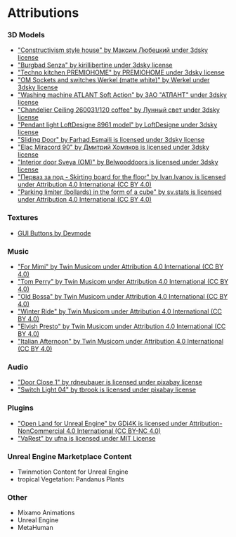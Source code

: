 # Attributions
### 3D Models
- ["Constructivism style house" by Максим Любецкий under 3dsky license](https://3dsky.org/3dmodels/show/dom_v_stilie_konstruktivizm_1)
- ["Burgbad Senza" by kirillibertine under 3dsky license](https://3dsky.org/3dmodels/show/burgbad_senza)
- ["Techno kitchen PREMIOHOME" by PREMIOHOME under 3dsky license](https://3dsky.org/3dmodels/show/techno_kitchen_premiohome)
- ["OM Sockets and switches Werkel (matte white)" by Werkel under 3dsky license](https://3dsky.org/3dmodels/show/om_rozetki_i_vykliuchateli_werkel_belyi_matovyi)
- ["Washing machine ATLANT Soft Action" by ЗАО "АТЛАНТ" under 3dsky license](https://3dsky.org/3dmodels/show/stiralnaia_mashina_atlant_soft_action)
- ["Chandelier Ceiling 260031/120 coffee" by Лунный свет under 3dsky license](https://3dsky.org/3dmodels/show/liustra_potolochnaia_260031_120_kofe)
- ["Pendant light LoftDesigne 8961 model" by LoftDesigne under 3dsky license](https://3dsky.org/3dmodels/show/podvesnoi_svet_loftdesigne_8961_model)
- ["Sliding Door" by Farhad.Esmaili is licensed under 3dsky license](https://3dsky.org/3dmodels/show/sliding_door_5)
- ["Elac Miracord 90" by Дмитрий Хомяков is licensed under 3dsky license](https://3dsky.org/3dmodels/show/elac_miracord_90_1)
- ["Interior door Sveya (OM)" by Belwooddoors is licensed under 3dsky license](https://3dsky.org/3dmodels/show/dver_mezhkomnatnaia_sveia_om_1)
- ["Перваз за под - Skirting board for the floor" by Ivan.Ivanov is licensed under Attribution 4.0 International (CC BY 4.0)](https://sketchfab.com/3d-models/skirting-board-for-the-floor-0855d4557d21404089f9e02539f55a8a)
- ["Parking limiter (bollards) in the form of a cube" by sv.stats is licensed under Attribution 4.0 International (CC BY 4.0)](https://sketchfab.com/3d-models/parking-limiter-bollards-in-the-form-of-a-cube-c038c71e11694be3904d0d6328e39d21)


### Textures
- [GUI Buttons by Devmode](https://www.youtube.com/watch?v=foVefYHUMC4&list=PL0BMNVi4hYZDBGkclzmd_i0fQSchNgyNr&ab_channel=Devmode)

### Music
- ["For Mimi" by Twin Musicom under Attribution 4.0 International (CC BY 4.0)](twinmusicom.org)
- ["Tom Perry" by Twin Musicom under Attribution 4.0 International (CC BY 4.0)](twinmusicom.org)
- ["Old Bossa" by Twin Musicom under Attribution 4.0 International (CC BY 4.0)](twinmusicom.org)
- ["Winter Ride" by Twin Musicom under Attribution 4.0 International (CC BY 4.0)](twinmusicom.org)
- ["Elvish Presto" by Twin Musicom under Attribution 4.0 International (CC BY 4.0)](twinmusicom.org)
- ["Italian Afternoon" by Twin Musicom under Attribution 4.0 International (CC BY 4.0)](twinmusicom.org)

### Audio
- ["Door Close 1" by rdneubauer is licensed under pixabay license](https://pixabay.com/sound-effects/door-close-1-91849/)
- ["Switch Light 04" by tbrook is licensed under pixabay license](https://pixabay.com/pl/sound-effects/switch-light-04-82204/)

### Plugins
- ["Open Land for Unreal Engine" by GDi4K is licensed under Attribution-NonCommercial 4.0 International (CC BY-NC 4.0)](https://github.com/GDi4K/unreal-openland)
- ["VaRest" by ufna is licensed under MIT License](https://github.com/ufna/VaRest)

### Unreal Engine Marketplace Content
- Twinmotion Content for Unreal Engine
- tropical Vegetation: Pandanus Plants

### Other
- Mixamo Animations
- Unreal Engine
- MetaHuman
